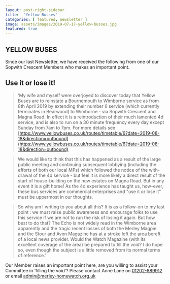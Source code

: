 ```yaml
---
layout: post-right-sidebar
title:  "Yellow Busses"
categories: [ featured, newsletter ]
image: assets/images/2019-07-17-yellow-busses.jpg
featured: true
---
```


## YELLOW BUSES 
Since our last Newsletter, we have received the following from one of our Sopwith Crescent Members 
who makes an important point. 

## Use it or lose it! 

>‘My wife and myself were overjoyed to discover today that Yellow Buses are to reinstate a 
>Bournemouth to Wimborne service as from 8th April 2019 by extending their number 6 
>service (which currently terminates in Bearwood) to Wimborne - 
>via Sopwith Crescent and Magna Road. In effect it is a reintroduction of their much 
>lamented 4d service, and is also to run on a 30 minute frequency every day except 
>Sunday from 7am to 7pm.  For more details see [https://www.yellowbuses.co.uk/routes/timetable/6?date=2019-08-18&direction=outbound](https://www.yellowbuses.co.uk/routes/timetable/6?date=2019-08-18&direction=outbound)

>We would like to think that this has happened as a result of the large public meeting and continuing 
>subsequent lobbying (including the efforts of both our local MPs) which followed the notice of 
>the with-drawal of the 4d service - but feel it is more likely a direct result of the start of 
>house-building on the new estates on Magna Road. But in any event it is a gift horse! 
>As the 4d experience has taught us, how-ever, these bus services are commercial enterprises 
>and "use it or lose it" must be uppermost in our thoughts. 

>So why am I writing to you about all this? It is as a follow-on to my last point : 
>we must raise public awareness and encourage folks to use this service if we are not to run 
>the risk of losing it again. But how best to do that? The Echo is not widely read in the 
>Wimborne area apparently and the tragic recent losses of both the Merley Magpie and the Stour 
>and Avon Magazine has at a stroke left the area bereft of a local news provider. Would the 
>Watch Magazine (with its excellent coverage of the area) be prepared to fill the void? I do 
>hope so, even though the subject is a little removed from its normal terms of reference.’ 

Our Member raises an important point here, are you willing to assist your Committee in 
‘filling the void’? Please contact Anne Lane on [01202-889912](tel:[01202889912) or email <admin@merley-homewatch.org.uk>  


